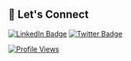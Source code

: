 
## 🤝 Let's Connect

[![LinkedIn Badge](https://img.shields.io/badge/LinkedIn-blue?style=for-the-badge&logo=linkedin&logoColor=white)](https://www.linkedin.com/in/rahulgo8u/)
[![Twitter Badge](https://img.shields.io/badge/Twitter-blue?style=for-the-badge&logo=twitter&logoColor=white)](https://twitter.com/rahulgo8u)

[![Profile Views](https://komarev.com/ghpvc/?username=rahulgo8u&style=flat-square&color=blue)](https://github.com/rahulgo8u)
